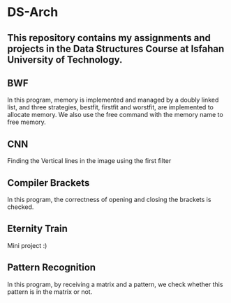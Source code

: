 # DS-Arch

## This repository contains my assignments and projects in the Data Structures Course at Isfahan University of Technology.

## BWF
In this program, memory is implemented and managed by a doubly linked list, and three strategies, bestfit, firstfit and worstfit, are implemented to allocate memory. We also use the free command with the memory name to free memory.

## CNN
Finding the Vertical lines in the image using the first filter

## Compiler Brackets
In this program, the correctness of opening and closing the brackets is checked.

## Eternity Train
Mini project :)

## Pattern Recognition
In this program, by receiving a matrix and a pattern, we check whether this pattern is in the matrix or not.
